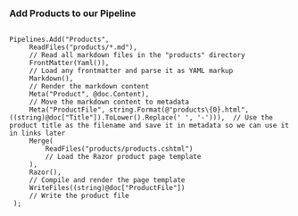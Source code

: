 ### Add Products to our Pipeline

<section>
	<pre><code data-trim data-noescape>
Pipelines.Add("Products",
     ReadFiles("products/*.md"),
     // Read all markdown files in the "products" directory
     FrontMatter(Yaml()),
     // Load any frontmatter and parse it as YAML markup
     Markdown(),
     // Render the markdown content
     Meta("Product", @doc.Content),
     // Move the markdown content to metadata
     Meta("ProductFile", string.Format(@"products\{0}.html", ((string)@doc["Title"]).ToLower().Replace(' ', '-'))),  // Use the product title as the filename and save it in metadata so we can use it in links later
     Merge(
         ReadFiles("products/products.cshtml")
         // Load the Razor product page template
     ),
     Razor(),
     // Compile and render the page template
     WriteFiles((string)@doc["ProductFile"])  
     // Write the product file
 );
	</code></pre>
</section>
